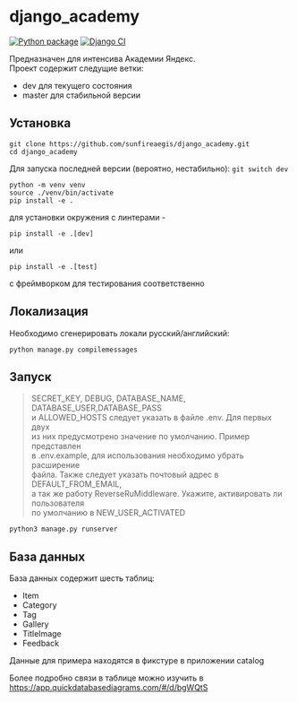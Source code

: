 # django_academy
[![Python package](https://github.com/fedya-eremin/django_academy/actions/workflows/python-package.yml/badge.svg)](https://github.com/fedya-eremin/django_academy/actions/workflows/python-package.yml)
[![Django CI](https://github.com/fedya-eremin/django_academy/actions/workflows/django.yml/badge.svg)](https://github.com/fedya-eremin/django_academy/actions/workflows/django.yml)

Предназначен для интенсива Академии Яндекс.\
Проект содержит следущие ветки:
- dev для текущего состояния
- master для стабильной версии
## Установка
```
git clone https://github.com/sunfireaegis/django_academy.git
cd django_academy
```
Для запуска последней версии (вероятно, нестабильно):
```git switch dev```
```
python -m venv venv
source ./venv/bin/activate
pip install -e .
```

для установки окружения с линтерами - 
```
pip install -e .[dev]
```
или 
```
pip install -e .[test]
``` 
с фреймворком для тестирования соответственно

## Локализация
Необходимо сгенерировать локали русский/английский:
```
python manage.py compilemessages
```

## Запуск
> SECRET_KEY, DEBUG, DATABASE_NAME, DATABASE_USER,DATABASE_PASS \
и ALLOWED_HOSTS следует указать в файле .env. Для первых двух \
из них предусмотрено значение по умолчанию. Пример представлен \
в .env.example, для использования необходимо убрать расширение \
файла. Также следует указать почтовый адрес в DEFAULT_FROM_EMAIL, \
а так же работу ReverseRuMiddleware. Укажите, активировать ли пользователя \
по умолчанию в NEW_USER_ACTIVATED
```
python3 manage.py runserver
``` 

## База данных
База данных содержит шесть таблиц:
- Item
- Category
- Tag
- Gallery
- TitleImage
- Feedback

Данные для примера находятся в фикстуре в приложении catalog

Более подробно связи в таблице можно изучить в https://app.quickdatabasediagrams.com/#/d/bgWQtS
